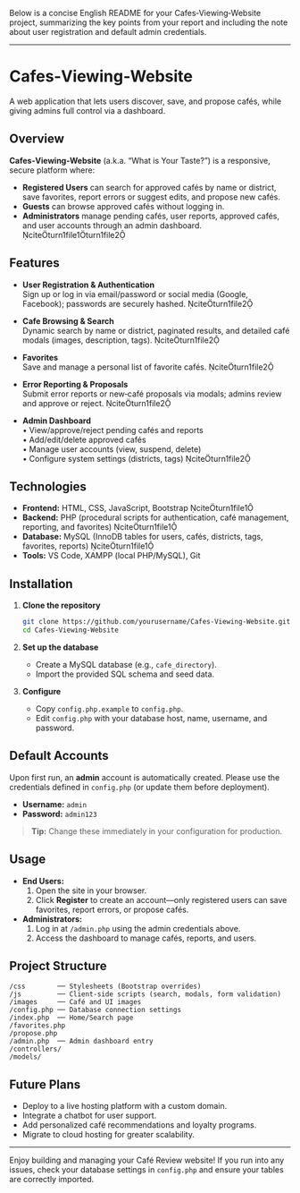 Below is a concise English README for your Cafes‑Viewing‑Website project, summarizing the key points from your report and including the note about user registration and default admin credentials.

---

# Cafes‑Viewing‑Website

A web application that lets users discover, save, and propose cafés, while giving admins full control via a dashboard.

## Overview

**Cafes‑Viewing‑Website** (a.k.a. “What is Your Taste?”) is a responsive, secure platform where:

- **Registered Users** can search for approved cafés by name or district, save favorites, report errors or suggest edits, and propose new cafés.  
- **Guests** can browse approved cafés without logging in.  
- **Administrators** manage pending cafés, user reports, approved cafés, and user accounts through an admin dashboard. citeturn1file1turn1file2

## Features

- **User Registration & Authentication**  
  Sign up or log in via email/password or social media (Google, Facebook); passwords are securely hashed. citeturn1file2

- **Cafe Browsing & Search**  
  Dynamic search by name or district, paginated results, and detailed café modals (images, description, tags). citeturn1file2

- **Favorites**  
  Save and manage a personal list of favorite cafés. citeturn1file2

- **Error Reporting & Proposals**  
  Submit error reports or new‑café proposals via modals; admins review and approve or reject. citeturn1file2

- **Admin Dashboard**  
  • View/approve/reject pending cafés and reports  
  • Add/edit/delete approved cafés  
  • Manage user accounts (view, suspend, delete)  
  • Configure system settings (districts, tags) citeturn1file2

## Technologies

- **Frontend:** HTML, CSS, JavaScript, Bootstrap citeturn1file1  
- **Backend:** PHP (procedural scripts for authentication, café management, reporting, and favorites) citeturn1file1  
- **Database:** MySQL (InnoDB tables for users, cafés, districts, tags, favorites, reports) citeturn1file1  
- **Tools:** VS Code, XAMPP (local PHP/MySQL), Git

## Installation

1. **Clone the repository**  
   ```bash
   git clone https://github.com/yourusername/Cafes‑Viewing‑Website.git
   cd Cafes‑Viewing‑Website
   ```

2. **Set up the database**  
   - Create a MySQL database (e.g., `cafe_directory`).  
   - Import the provided SQL schema and seed data.

3. **Configure**  
   - Copy `config.php.example` to `config.php`.  
   - Edit `config.php` with your database host, name, username, and password.

## Default Accounts

Upon first run, an **admin** account is automatically created. Please use the credentials defined in `config.php` (or update them before deployment).  
- **Username:** `admin`  
- **Password:** `admin123`

> **Tip:** Change these immediately in your configuration for production.

## Usage

- **End Users:**  
  1. Open the site in your browser.  
  2. Click **Register** to create an account—only registered users can save favorites, report errors, or propose cafés.  
- **Administrators:**  
  1. Log in at `/admin.php` using the admin credentials above.  
  2. Access the dashboard to manage cafés, reports, and users.

## Project Structure

```
/css        ── Stylesheets (Bootstrap overrides)
/js         ── Client‑side scripts (search, modals, form validation)
/images     ── Café and UI images
/config.php ── Database connection settings
/index.php  ── Home/Search page
/favorites.php
/propose.php
/admin.php  ── Admin dashboard entry
/controllers/
/models/
```

## Future Plans

- Deploy to a live hosting platform with a custom domain.  
- Integrate a chatbot for user support.  
- Add personalized café recommendations and loyalty programs.  
- Migrate to cloud hosting for greater scalability.

---

Enjoy building and managing your Café Review website! If you run into any issues, check your database settings in `config.php` and ensure your tables are correctly imported.
